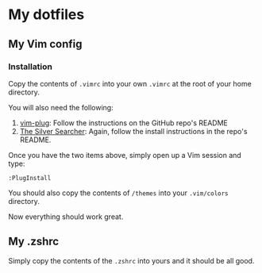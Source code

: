 # My dotfiles

## My Vim config

### Installation

Copy the contents of `.vimrc` into your own `.vimrc` at the root of your home directory.

You will also need the following:

1. [vim-plug](https://github.com/junegunn/vim-plug): Follow the instructions on the GitHub repo's README
2. [The Silver Searcher](https://github.com/ggreer/the_silver_searcher): Again, follow the install instructions in the repo's README.

Once you have the two items above, simply open up a Vim session and type:

```
:PlugInstall
```

You should also copy the contents of `/themes` into your `.vim/colors` directory.

Now everything should work great.

## My .zshrc

Simply copy the contents of the `.zshrc` into yours and it should be all good.
